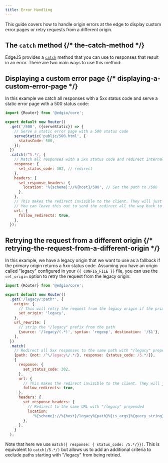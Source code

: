 ```yaml
---
title: Error Handling
---
```


This guide covers how to handle origin errors at the edge to display custom error pages or retry requests from a different origin.

## The `catch` method {/* the-catch-method */}

EdgeJS provides a [`catch`](/docs/api/core/classes/router_Router.default.html#catch) method that you can use to responses that result in an error. There are two main ways to use this method:

## Displaying a custom error page {/* displaying-a-custom-error-page */}

In this example we catch all responses with a 5xx status code and serve a static error page with a 500 status code:

```js
import {Router} from '@edgio/core';

export default new Router()
  .get('/500', ({serveStatic}) => {
    // Serve a static error page with a 500 status code
    serveStatic('public/500.html', {
      statusCode: 500,
    });
  })
  .catch(/^5.*/, {
    // Match all responses with a 5xx status code and redirect internally to /500
    response: {
      set_status_code: 302, // redirect
    },
    headers: {
      set_response_headers: {
        location: '%{scheme}://%{host}/500', // Set the path to /500
      },
    },
    // This makes the redirect invisible to the client. They will just see the 500.html page.
    // You can leave this out to send the redirect all the way back to the client.
    url: {
      follow_redirects: true,
    },
  });
```

## Retrying the request from a different origin {/* retrying-the-request-from-a-different-origin */}

In this example, we have a legacy origin that we want to use as a fallback if the primary origin returns a 5xx status code. Assuming you have an origin
called "legacy" configured in your `{{ CONFIG_FILE }}` file, you can use the `set_origin` option to retry the request from the legacy origin:

```js
import {Router} from '@edgio/core';

export default new Router()
  .get('/legacy/:path*', {
    origin: {
      // This will retry the request from the legacy origin if the primary origin returns a 5xx status code
      set_origin: 'legacy',
    },
    url_rewrite: [
      // strip the "/legacy" prefix from the path
      {source: '/legacy/(.*)', syntax: 'regexp', destination: '/$1'},
    ],
  })
  .match(
    // Redirect all 5xx responses to the same path with "/legacy" prepended (unless we already have a "/legacy" in the path)
    {path: {not: /^\/legacy\/.*/}, response: {status_code: /5.*/}},
    {
      response: {
        set_status_code: 302,
      },
      url: {
        // This makes the redirect invisible to the client. They will just see the 500.html page.
        follow_redirects: true,
      },
      headers: {
        set_response_headers: {
          // Redirect to the same URL with "/legacy" prepended
          location:
            '%{scheme}://%{host}/legacy%{path}%{is_args}%{query_string}',
        },
      },
    }
  );
```

Note that here we use `match({ response: { status_code: /5.*/}})`. This is equivalent to `catch(/5.*/)` but allows us to add an additional criteria to exclude paths starting with "/legacy" from being retried.

